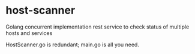 # host-scanner
Golang concurrent implementation rest service to check status of multiple hosts and services

HostScanner.go is redundant; main.go is all you need.
